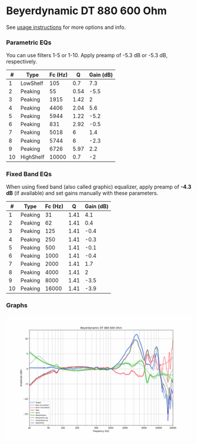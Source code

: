 # Beyerdynamic DT 880 600 Ohm
See [usage instructions](https://github.com/jaakkopasanen/AutoEq#usage) for more options and info.

### Parametric EQs
You can use filters 1-5 or 1-10. Apply preamp of -5.3 dB or -5.3 dB, respectively.

|   # | Type      |   Fc (Hz) |    Q |   Gain (dB) |
|-----|-----------|-----------|------|-------------|
|   1 | LowShelf  |       105 | 0.7  |         7.3 |
|   2 | Peaking   |        55 | 0.54 |        -5.5 |
|   3 | Peaking   |      1915 | 1.42 |         2   |
|   4 | Peaking   |      4406 | 2.04 |         5.6 |
|   5 | Peaking   |      5944 | 1.22 |        -5.2 |
|   6 | Peaking   |       831 | 2.92 |        -0.5 |
|   7 | Peaking   |      5018 | 6    |         1.4 |
|   8 | Peaking   |      5744 | 6    |        -2.3 |
|   9 | Peaking   |      6726 | 5.97 |         2.2 |
|  10 | HighShelf |     10000 | 0.7  |        -2   |

### Fixed Band EQs
When using fixed band (also called graphic) equalizer, apply preamp of **-4.3 dB** (if available) and set gains manually with these parameters.

|   # | Type    |   Fc (Hz) |    Q |   Gain (dB) |
|-----|---------|-----------|------|-------------|
|   1 | Peaking |        31 | 1.41 |         4.1 |
|   2 | Peaking |        62 | 1.41 |         0.4 |
|   3 | Peaking |       125 | 1.41 |        -0.4 |
|   4 | Peaking |       250 | 1.41 |        -0.3 |
|   5 | Peaking |       500 | 1.41 |        -0.1 |
|   6 | Peaking |      1000 | 1.41 |        -0.4 |
|   7 | Peaking |      2000 | 1.41 |         1.7 |
|   8 | Peaking |      4000 | 1.41 |         2   |
|   9 | Peaking |      8000 | 1.41 |        -3.5 |
|  10 | Peaking |     16000 | 1.41 |        -3.9 |

### Graphs
![](./Beyerdynamic%20DT%20880%20600%20Ohm.png)

